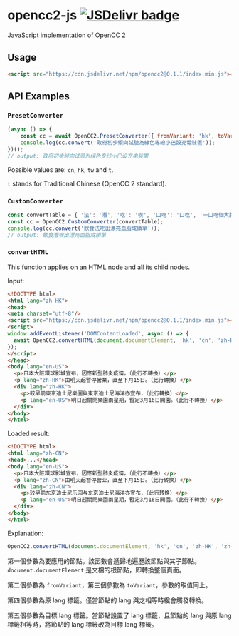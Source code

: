# opencc2-js [![JSDelivr badge](https://data.jsdelivr.com/v1/package/npm/opencc2/badge)](https://www.jsdelivr.com/package/npm/opencc2)

JavaScript implementation of OpenCC 2

## Usage

```html
<script src="https://cdn.jsdelivr.net/npm/opencc2@0.1.1/index.min.js"></script>
```

## API Examples

### `PresetConverter`

```javascript
(async () => {
	const cc = await OpenCC2.PresetConverter({ fromVariant: 'hk', toVariant: 'cn' });
	console.log(cc.convert('政府初步傾向試驗為綠色專線小巴設充電裝置'));
})();
// output: 政府初步倾向试验为绿色专线小巴设充电装置
```

Possible values are: `cn`, `hk`, `tw` and `t`.

`t` stands for Traditional Chinese (OpenCC 2 standard).

### `CustomConverter`

```javascript
const convertTable = { '法': '灋', '吃': '喫', '口吃': '口吃', '一口吃個大胖子': '一口喫個大胖子' };
const cc = OpenCC2.CustomConverter(convertTable);
console.log(cc.convert('飲食法吃出漂亮血脂成績單'));
// output: 飲食灋喫出漂亮血脂成績單
```

### `convertHTML`

This function applies on an HTML node and all its child nodes.

Input:

```html
<!DOCTYPE html>
<html lang="zh-HK">
<head>
<meta charset="utf-8"/>
<script src="https://cdn.jsdelivr.net/npm/opencc2@0.1.1/index.min.js"></script>
<script>
window.addEventListener('DOMContentLoaded', async () => {
  await OpenCC2.convertHTML(document.documentElement, 'hk', 'cn', 'zh-HK', 'zh-CN');
});
</script>
</head>
<body lang="en-US">
  <p>日本大阪環球影城宣布，因應新型肺炎疫情，（此行不轉換）</p>
  <p lang="zh-HK">由明天起暫停營業，直至下月15日。（此行轉換）</p>
  <div lang="zh-HK">
    <p>較早前東京迪士尼樂園與東京迪士尼海洋亦宣布，（此行轉換）</p>
    <p lang="en-US">明日起關閉樂園兩星期，暫定3月16日開園。（此行不轉換）</p>
  </div>
</body>
</html>
```

Loaded result:

```html
<!DOCTYPE html>
<html lang="zh-CN">
<head>...</head>
<body lang="en-US">
  <p>日本大阪環球影城宣布，因應新型肺炎疫情，（此行不轉換）</p>
  <p lang="zh-CN">由明天起暂停营业，直至下月15日。（此行转换）</p>
  <div lang="zh-CN">
    <p>较早前东京迪士尼乐园与东京迪士尼海洋亦宣布，（此行转换）</p>
    <p lang="en-US">明日起關閉樂園兩星期，暫定3月16日開園。（此行不轉換）</p>
  </div>
</body>
</html>
```

Explanation:

```javascript
OpenCC2.convertHTML(document.documentElement, 'hk', 'cn', 'zh-HK', 'zh-CN');
```

第一個參數為要應用的節點。該函數會遞歸地遍歷該節點與其子節點。`document.documentElement` 是文檔的根節點，即轉換整個頁面。

第二個參數為 `fromVariant`，第三個參數為 `toVariant`，參數的取值同上。

第四個參數為原 lang 標籤。僅當節點的 lang 與之相等時纔會觸發轉換。

第五個參數為目標 lang 標籤。當節點設置了 lang 標籤，且節點的 lang 與原 lang 標籤相等時，將節點的 lang 標籤改為目標 lang 標籤。
